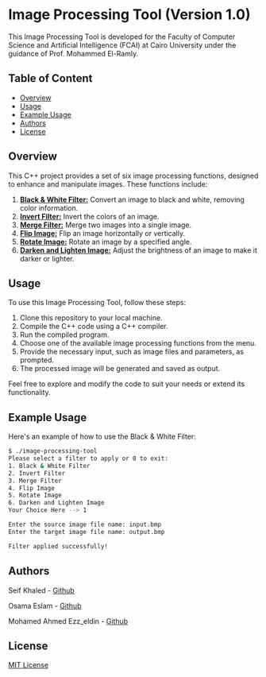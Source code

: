 # Image Processing Tool (Version 1.0)

This Image Processing Tool is developed for the Faculty of Computer Science and Artificial Intelligence (FCAI) at Cairo University under the guidance of Prof. Mohammed El-Ramly.

## Table of Content
* [Overview](#overview)
* [Usage](#usage)
* [Example Usage](#example-usage)
* [Authors](#authors)
* [License](#license)

## Overview

This C++ project provides a set of six image processing functions, designed to enhance and manipulate images. These functions include:

1. [**Black & White Filter:**](blackAndWhite.cpp) Convert an image to black and white, removing color information.
2. [**Invert Filter:**](invertImage.cpp) Invert the colors of an image.
3. [**Merge Filter:**](mergeTwoImages.cpp) Merge two images into a single image.
4. [**Flip Image:**](flipImage.cpp) Flip an image horizontally or vertically.
5. [**Rotate Image:**](rotateImage.cpp) Rotate an image by a specified angle.
6. [**Darken and Lighten Image:**](darkenAndLighten.cpp) Adjust the brightness of an image to make it darker or lighter.

## Usage

To use this Image Processing Tool, follow these steps:

1. Clone this repository to your local machine.
2. Compile the C++ code using a C++ compiler.
3. Run the compiled program.
4. Choose one of the available image processing functions from the menu.
5. Provide the necessary input, such as image files and parameters, as prompted.
6. The processed image will be generated and saved as output.

Feel free to explore and modify the code to suit your needs or extend its functionality.

## Example Usage

Here's an example of how to use the Black & White Filter:

```bash
$ ./image-processing-tool
Please select a filter to apply or 0 to exit: 
1. Black & White Filter
2. Invert Filter
3. Merge Filter
4. Flip Image
5. Rotate Image
6. Darken and Lighten Image
Your Choice Here --> 1

Enter the source image file name: input.bmp
Enter the target image file name: output.bmp

Filter applied successfully!
```

## Authors

Seif Khaled - [Github](https://github.com/SeifKhaled13)

Osama Eslam - [Github](https://github.com/Osama2004o)

Mohamed Ahmed Ezz_eldin - [Github](https://github.com/mo-ezz-eldin)

## License
[MIT License](LICENSE)
